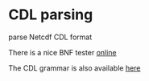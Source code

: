 
# CDL parsing

parse Netcdf CDL format

There is a nice BNF tester [online](https://bnfplayground.pauliankline.com)

The CDL grammar is also available [here](https://manpages.ubuntu.com/manpages/focal/man1/ncgen.1.html)
